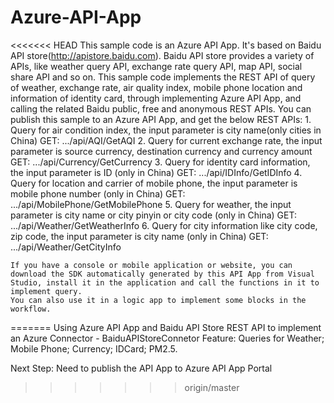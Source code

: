 # Azure-API-App
<<<<<<< HEAD
    This sample code is an Azure API App. 
    It's based on Baidu API store(http://apistore.baidu.com). Baidu API store provides a variety of APIs, like weather query API, exchange rate query API, map API, social share API and so on. 
    This sample code implements the REST API of query of weather, exchange rate, air quality index, mobile phone location and information of identity card, through implementing Azure API App, and calling the related Baidu public, free and anonymous REST APIs.
    You can publish this sample to an Azure API App, and get the below REST APIs:
    1. Query for air condition index, the input parameter is city name(only cities in China)
       GET: .../api/AQI/GetAQI
    2. Query for current exchange rate, the input parameter is source currency, destination currency and currency amount
       GET: .../api/Currency/GetCurrency
    3. Query for identity card information, the input parameter is ID (only in China)
       GET: .../api/IDInfo/GetIDInfo
    4. Query for location and carrier of mobile phone, the input parameter is mobile phone number (only in China)
       GET: .../api/MobilePhone/GetMobilePhone
    5. Query for weather, the input parameter is city name or city pinyin or city code (only in China)
       GET: .../api/Weather/GetWeatherInfo
    6. Query for city information like city code, zip code, the input parameter is city name (only in China)
       GET: .../api/Weather/GetCityInfo
 
    If you have a console or mobile application or website, you can download the SDK automatically generated by this API App from Visual Studio, install it in the application and call the functions in it to implement query.
    You can also use it in a logic app to implement some blocks in the workflow.
=======
Using Azure API App and Baidu API Store REST API to implement an Azure Connector - BaiduAPIStoreConnetor
Feature: Queries for Weather; Mobile Phone; Currency; IDCard; PM2.5.

Next Step:
Need to publish the  API App to Azure API App Portal
>>>>>>> origin/master
